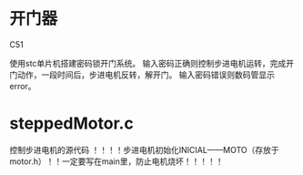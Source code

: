 # 开门器
C51

使用stc单片机搭建密码锁开门系统。
输入密码正确则控制步进电机运转，完成开门动作，一段时间后，步进电机反转，解开门。
输入密码错误则数码管显示error。

# steppedMotor.c
控制步进电机的源代码
！！！！步进电机初始化INICIAL——MOTO（存放于motor.h）！！一定要写在main里，防止电机烧坏！！！！！
